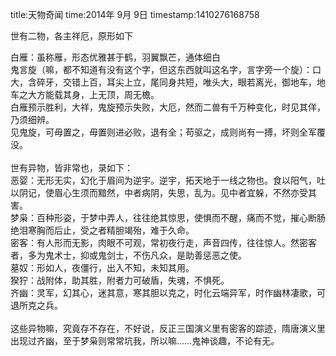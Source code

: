 title:天物奇闻
time:2014年 9月 9日
timestamp:1410276168758

世有二物，各主祥厄，原形如下<div>白雁：虽称雁，形态优雅甚于鹤，羽翼飘芒，通体细白</div><div>鬼言旋（嘛，都不知道有没有这个字，但这东西就叫这名字，言字旁一个旋）：口大，含碎牙，交错上百，耳尖上立，尾同身共短，唯头大，眼若离光，御地车，地车之大方能载其身，上无顶，周无檐。</div><div>白雁预示胜利，大祥，鬼旋预示失败，大厄，然而二兽有千万种变化，时见其佯，乃须细辨。</div><div>见鬼旋，可毋置之，毋置则进必败，退有全；苟驱之，成则尚有一搏，坏则全军覆没。</div><div><br></div><div>世有异物，皆非常也，录如下：</div><div>恶婴：无形无实，幻化于眉间为逆宇。逆宇，拓天地于一线之物也。食以阳气，吐以阴记，使眉心生须而黯然，中者病阴，失思，乱为。见中者宜躲，不然亦受其害。</div><div>梦枭：百种形姿，于梦中弄人，往往绝其惊思，使惧而不醒，痛而不觉，摧心断肠绝泪寒胸而后止，受之者精胆竭殆，难于久命。</div><div>密客：有人形而无影，肉眼不可观，常初夜行走，声音四传，往往惊人。然密客者，多为鬼术士，抑或鬼剑士，不伤凡众，是助善惩恶之使。</div><div>墓奴：形如人，夜僵行，出入不知，未知其用。</div><div>猤狞：战附体，助其胜，附者力可破盾，失魂，不惧死。</div><div>齐幽：灵军，幻其心，迷其意，寒其胆以克之，时化云端异军，时作幽林凄歌，可退所克之兵。</div><div><br></div><div>这些异物嘛，究竟存不存在，不好说，反正三国演义里有密客的踪迹，隋唐演义里出现过齐幽，至于梦枭则常常坑我，所以嘛……鬼神谈趣，不论有无。</div>